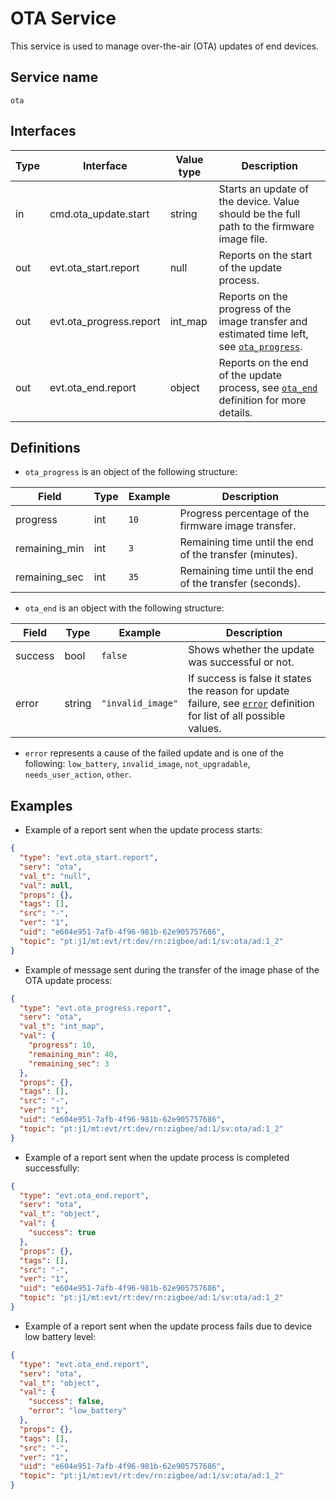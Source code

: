 # OTA Service

This service is used to manage over-the-air (OTA) updates of end devices.

## Service name

`ota`

## Interfaces

| Type | Interface               | Value type | Description                                                                                                |
|------|-------------------------|------------|------------------------------------------------------------------------------------------------------------|
| in   | cmd.ota_update.start    | string     | Starts an update of the device. Value should be the full path to the firmware image file.                  |
| out  | evt.ota_start.report    | null       | Reports on the start of the update process.                                                                |
| out  | evt.ota_progress.report | int_map    | Reports on the progress of the image transfer and estimated time left, see [`ota_progress`](#definitions). |
| out  | evt.ota_end.report      | object     | Reports on the end of the update process, see [`ota_end`](#definitions) definition for more details.       |

## Definitions

* `ota_progress` is an object of the following structure:

| Field         | Type | Example | Description                                             |
|---------------|------|---------|---------------------------------------------------------|
| progress      | int  | `10`    | Progress percentage of the firmware image transfer.     |
| remaining_min | int  | `3`     | Remaining time until the end of the transfer (minutes). |
| remaining_sec | int  | `35`    | Remaining time until the end of the transfer (seconds). |

* `ota_end` is an object with the following structure:

| Field   | Type   | Example           | Description                                                                                                                          |
|---------|--------|-------------------|--------------------------------------------------------------------------------------------------------------------------------------|
| success | bool   | `false`           | Shows whether the update was successful or not.                                                                                      |
| error   | string | `"invalid_image"` | If success is false it states the reason for update failure, see [`error`](#definitions) definition for list of all possible values. |

* `error` represents a cause of the failed update and is one of the following: `low_battery`, `invalid_image`, `not_upgradable`, `needs_user_action`, `other`.

## Examples

* Example of a report sent when the update process starts:

```json
{
  "type": "evt.ota_start.report",
  "serv": "ota",
  "val_t": "null",
  "val": null,
  "props": {},
  "tags": [],
  "src": "-",
  "ver": "1",
  "uid": "e604e951-7afb-4f96-981b-62e905757686",
  "topic": "pt:j1/mt:evt/rt:dev/rn:zigbee/ad:1/sv:ota/ad:1_2"
}
```

* Example of message sent during the transfer of the image phase of the OTA update process:

```json
{
  "type": "evt.ota_progress.report",
  "serv": "ota",
  "val_t": "int_map",
  "val": {
    "progress": 10,
    "remaining_min": 40,
    "remaining_sec": 3
  },
  "props": {},
  "tags": [],
  "src": "-",
  "ver": "1",
  "uid": "e604e951-7afb-4f96-981b-62e905757686",
  "topic": "pt:j1/mt:evt/rt:dev/rn:zigbee/ad:1/sv:ota/ad:1_2"
}
```

* Example of a report sent when the update process is completed successfully:

```json
{
  "type": "evt.ota_end.report",
  "serv": "ota",
  "val_t": "object",
  "val": {
    "success": true
  },
  "props": {},
  "tags": [],
  "src": "-",
  "ver": "1",
  "uid": "e604e951-7afb-4f96-981b-62e905757686",
  "topic": "pt:j1/mt:evt/rt:dev/rn:zigbee/ad:1/sv:ota/ad:1_2"
}
```

* Example of a report sent when the update process fails due to device low battery level:

```json
{
  "type": "evt.ota_end.report",
  "serv": "ota",
  "val_t": "object",
  "val": {
    "success": false,
    "error": "low_battery"
  },
  "props": {},
  "tags": [],
  "src": "-",
  "ver": "1",
  "uid": "e604e951-7afb-4f96-981b-62e905757686",
  "topic": "pt:j1/mt:evt/rt:dev/rn:zigbee/ad:1/sv:ota/ad:1_2"
}
```